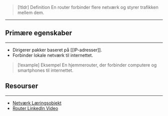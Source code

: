 > [!tldr] Definition
> En router forbinder flere netværk og styrer trafikken mellem dem.

---
## Primære egenskaber
---
- Dirigerer pakker baseret på [[IP-adresser]].
- Forbinder lokale netværk til internettet.

> [!example] Eksempel
> En hjemmerouter, der forbinder computere og smartphones til internettet.

## Resourser
---
- [Netværk Læringsobjekt](https://scorm.itslearning.com/data/3289/C20150/ims_import_29/scormcontent/index.html#/lessons/_wVMbJnv0rx5BYV--lQhAkqpSufDSD_9)
- [Router LinkedIn Video](https://www.linkedin.com/learning/networking-foundations-networking-basics/routers-25000808?resume=false&u=57075649)


